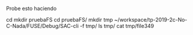 Probe esto haciendo

cd
mkdir pruebaFS
cd pruebaFS/
mkdir tmp
~/workspace/tp-2019-2c-No-C-Nada/FUSE/Debug/SAC-cli -f tmp/
ls tmp/
cat tmp/file349
